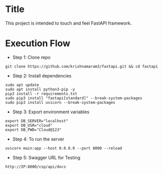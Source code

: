 # Title
This project is intended to touch and feel FastAPI framework.

# Execution Flow
* Step 1: Clone repo
```
git clone https://github.com/krishnamaram3/fastapi.git && cd fastapi
```
* Step 2: Install dependencies
```
sudo apt update
sudo apt install python3-pip -y
pip3 install -r requirements.txt
sudo pip3 install "fastapi[standard]" --break-system-packages
sudo pip3 install uvicorn --break-system-packages
```
* Step 3: Export environment variables
```
export DB_SERVER="localhost"
export DB_USR="cloud"
export DB_PWD="Cloud@123"
```
* Step 4: To run the server
```
uvicorn main:app --host 0.0.0.0 --port 8000 --reload
```
* Step 5: Swagger URL for Testing
```
http://IP:8000/csp/api/docs
```